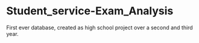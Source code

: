 # Student_service-Exam_Analysis
First ever database, created as high school project over a second and third year.
